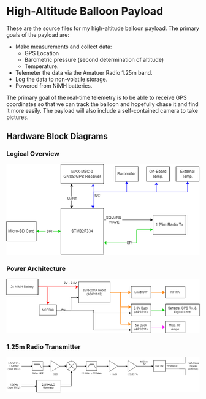 # High-Altitude Balloon Payload
These are the source files for my high-altitude balloon payload. The primary goals of the payload are:
* Make measurements and collect data: 
    * GPS Location
    * Barometric pressure (second determination of altitude)
    * Temperature.
* Telemeter the data via the Amatuer Radio 1.25m band.
* Log the data to non-volatile storage.
* Powered from NiMH batteries.

The primary goal of the real-time telemetry is to be able to receive GPS coordinates so that we can track the balloon and hopefully chase it and find it more easily. The payload will also include a self-contained camera to take pictures. 

## Hardware Block Diagrams
### Logical Overview
![High Altitude Balloon Payload Overview Block Diagram](./imgs/weather_balloon_block_diag-Overview.png)

### Power Architecture
![High Altitude Balloon Payload Power Block Diagram](./imgs/weather_balloon_block_diag-Power.png)

### 1.25m Radio Transmitter
![High Altitude Balloon Payload Radio Block Diagram](./imgs/weather_balloon_block_diag-Radio.png)